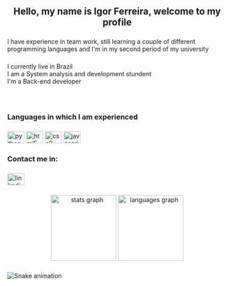 <h2 align="center">Hello, my name is Igor Ferreira, welcome to my profile</h2>

###

<p align="left">I have experience in team work, still learning a couple of different programming languages and I'm in my second period of my university</p>

###

<p align="left">I currently live in Brazil<br>I am a System analysis and development stundent<br>I'm a Back-end developer</p>

###

<br clear="both">

<h3 align="left">Languages in which I am experienced</h3>

###

<div align="left">
  <img src="https://cdn.jsdelivr.net/gh/devicons/devicon/icons/python/python-original.svg" height="27" width="39" alt="python logo"  />
  <img src="https://cdn.jsdelivr.net/gh/devicons/devicon/icons/html5/html5-original.svg" height="27" width="39" alt="html5 logo"  />
  <img src="https://cdn.jsdelivr.net/gh/devicons/devicon/icons/css3/css3-original.svg" height="27" width="39" alt="css3 logo"  />
  <img src="https://cdn.jsdelivr.net/gh/devicons/devicon/icons/javascript/javascript-original.svg" height="27" width="39" alt="javascript logo"  />
</div>

###

<h3 align="left">Contact me in:</h3>

###

<div align="left">
  <a href="https://www.linkedin.com/in/igor-ferreira-4aa42b229/" target="_blank">
    <img src="https://raw.githubusercontent.com/maurodesouza/profile-readme-generator/master/src/assets/icons/social/linkedin/default.svg" width="39" height="27" alt="linkedin logo"  />
  </a>
</div>

###

<div align="center">
  <img src="https://github-readme-stats.vercel.app/api?hide_title=false&hide_rank=true&show_icons=true&include_all_commits=true&count_private=true&disable_animations=false&theme=dark&locale=en&hide_border=false&custom_title=My GitHub stats&username=IgorF779" height="150" alt="stats graph"  />
  <img src="https://github-readme-stats.vercel.app/api/top-langs?locale=en&hide_title=false&layout=compact&card_width=320&langs_count=5&theme=dark&hide_border=false&username=igor" height="150" alt="languages graph"  />
</div>

###

<img href="https://raw.githubusercontent.com/igor/igor/blob/output/snake.svg" alt="Snake animation" />

###
